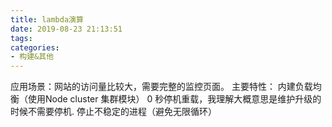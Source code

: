 ```yaml
---
title: lambda演算
date: 2019-08-23 21:13:51
tags:
categories: 
- 构建&其他
---
```

应用场景：网站的访问量比较大，需要完整的监控页面。
主要特性：
   内建负载均衡（使用Node cluster 集群模块）
   0 秒停机重载，我理解大概意思是维护升级的时候不需要停机.
   停止不稳定的进程（避免无限循环）